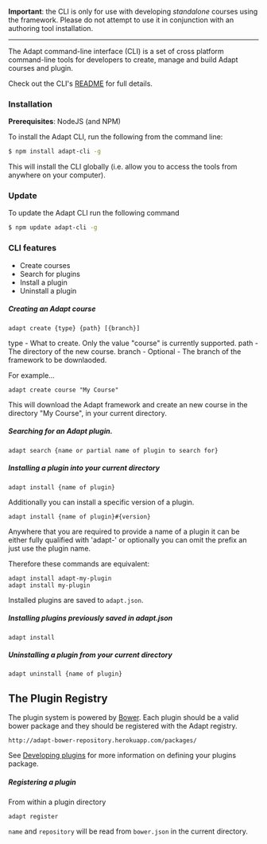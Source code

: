 **Important**: the CLI is only for use with developing *standalone* courses using the framework. Please do not attempt to use it in conjunction with an authoring tool installation.

---
The Adapt command-line interface (CLI) is a set of cross platform command-line tools for developers to create, manage and build Adapt courses and plugin.

Check out the CLI's [README](https://github.com/adaptlearning/adapt-cli) for full details.

### Installation

**Prerequisites**: NodeJS (and NPM)

To install the Adapt CLI, run the following from the command line:
```bash
$ npm install adapt-cli -g
```
This will install the CLI globally (i.e. allow you to access the tools from anywhere on your computer).

### Update
To update the Adapt CLI run the following command
```bash
$ npm update adapt-cli -g
```

### CLI features
* Create courses
* Search for plugins
* Install a plugin
* Uninstall a plugin

##### Creating an Adapt course

    adapt create {type} {path} [{branch}]

type - What to create. Only the value "course" is currently supported. 
path - The directory of the new course.
branch - Optional - The branch of the framework to be downlaoded.

For example...

    adapt create course "My Course"

This will download the Adapt framework and create an new course in the directory "My Course", in your current directory.

##### Searching for an Adapt plugin.

    adapt search {name or partial name of plugin to search for}


##### Installing a plugin into your current directory

    adapt install {name of plugin}

Additionally you can install a specific version of a plugin.

    adapt install {name of plugin}#{version}

Anywhere that you are required to provide a name of a plugin it can be either fully qualified with 'adapt-' or optionally you can omit the prefix an just use the plugin name.

Therefore these commands are equivalent:

    adapt install adapt-my-plugin
    adapt install my-plugin

Installed plugins are saved to `adapt.json`. 

##### Installing plugins previously saved in adapt.json

    adapt install


##### Uninstalling a plugin from your current directory

    adapt uninstall {name of plugin}

The Plugin Registry
-------------------

The plugin system is powered by [Bower](http://bower.io/). Each plugin should be a valid bower package and they should be registered with the Adapt registry.

    http://adapt-bower-repository.herokuapp.com/packages/

See [Developing plugins](https://github.com/adaptlearning/adapt_framework/wiki/Developing-plugins) for more information on defining your plugins package.

##### Registering a plugin

From within a plugin directory

    adapt register

`name` and `repository` will be read from `bower.json` in the current directory.